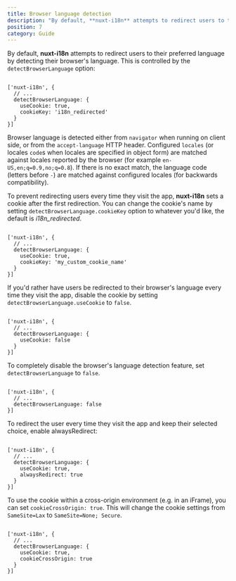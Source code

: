 ```yaml
---
title: Browser language detection
description: "By default, **nuxt-i18n** attempts to redirect users to their preferred language by detecting their browser's language. This is controlled by the `detectBrowserLanguage` option:"
position: 7
category: Guide
---
```


By default, **nuxt-i18n** attempts to redirect users to their preferred language by detecting their browser's language. This is controlled by the `detectBrowserLanguage` option:

```js{}[nuxt.config.js]

['nuxt-i18n', {
  // ...
  detectBrowserLanguage: {
    useCookie: true,
    cookieKey: 'i18n_redirected'
  }
}]
```

<alert type="info">

Browser language is detected either from `navigator` when running on client side, or from the `accept-language` HTTP header. Configured `locales` (or locales `code`s when locales are specified in object form) are matched against locales reported by the browser (for example `en-US,en;q=0.9,no;q=0.8`). If there is no exact match, the language code (letters before `-`) are matched against configured locales (for backwards compatibility).

</alert>

To prevent redirecting users every time they visit the app, **nuxt-i18n** sets a cookie after the first redirection. You can change the cookie's name by setting `detectBrowserLanguage.cookieKey` option to whatever you'd like, the default is _i18n_redirected_.

```js{}[nuxt.config.js]

['nuxt-i18n', {
  // ...
  detectBrowserLanguage: {
    useCookie: true,
    cookieKey: 'my_custom_cookie_name'
  }
}]
```

If you'd rather have users be redirected to their browser's language every time they visit the app, disable the cookie by setting `detectBrowserLanguage.useCookie` to `false`.

```js{}[nuxt.config.js]

['nuxt-i18n', {
  // ...
  detectBrowserLanguage: {
    useCookie: false
  }
}]
```

To completely disable the browser's language detection feature, set `detectBrowserLanguage` to `false`.

```js{}[nuxt.config.js]

['nuxt-i18n', {
  // ...
  detectBrowserLanguage: false
}]
```

To redirect the user every time they visit the app and keep their selected choice, enable alwaysRedirect:

```js{}[nuxt.config.js]

['nuxt-i18n', {
  // ...
  detectBrowserLanguage: {
    useCookie: true,
    alwaysRedirect: true
  }
}]
```

To use the cookie within a cross-origin environment (e.g. in an iFrame), you can set `cookieCrossOrigin: true`. This will change the cookie settings from `SameSite=Lax` to `SameSite=None; Secure`.

```js{}[nuxt.config.js]

['nuxt-i18n', {
  // ...
  detectBrowserLanguage: {
    useCookie: true,
    cookieCrossOrigin: true
  }
}]
```
